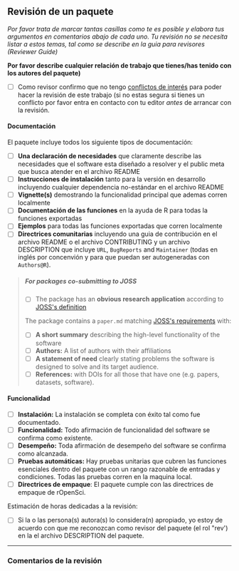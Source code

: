 ## Revisión de un paquete

*Por favor trata de marcar tantas casillas como te es posible y elabora tus argumentos en comentarios abajo de cada uno. Tu revisión no se necesita listar a estos temas, tal como se describe en la guia para revisores (Reviewer Guide)*

**Por favor describe cualquier relación de trabajo que tienes/has tenido con los autores del paquete)**

- [ ] Como revisor confirmo que no tengo [conflictos de interés](https://devguide.ropensci.org/policies.html#coi) para poder hacer la revisión de este trabajo (si no estas segura si tienes un conflicto por favor entra en contacto con tu editor _antes_ de arrancar con la revisión.

#### Documentación

El paquete incluye todos los siguiente tipos de documentación:

- [ ] **Una declaración de necesidades** que claramente describe las necesidades que el software esta diseñado a resolver y el public meta que busca atender en el archivo README
- [ ] **Instrucciones de instalación** tanto para la versión en desarrollo incluyendo cualquier dependencia no-estándar en el archivo README
- [ ] **Vignette(s)** demostrando la funcionalidad principal que ademas corren localmente
- [ ] **Documentación de las funciones** en la ayuda de R para todas la funciones exportadas
- [ ] **Ejemplos** para todas las funciones exportadas que corren localmente
- [ ] **Directrices comunitarias** incluyendo una guia de contribución en el archivo README o el archivo CONTRIBUTING y un archivo DESCRIPTION que incluye `URL`, `BugReports` and `Maintainer` (todas en inglés por concenvión y para que puedan ser autogeneradas con `Authors@R`).

>##### For packages co-submitting to JOSS
>
>- [ ] The package has an **obvious research application** according to [JOSS's definition](https://joss.theoj.org/about#submission_requirements)
>
>The package contains a `paper.md` matching [JOSS's requirements](https://joss.theoj.org/about#paper_structure) with:
>
>- [ ] **A short summary** describing the high-level functionality of the software
>- [ ] **Authors:**  A list of authors with their affiliations
>- [ ] **A statement of need** clearly stating problems the software is designed to solve and its target audience.
>- [ ] **References:** with DOIs for all those that have one (e.g. papers, datasets, software).

#### Funcionalidad

- [ ] **Instalación:** La instalación se completa con éxito tal como fue documentado.
- [ ] **Funcionalidad:** Todo afirmación de funcionalidad del software se confirma como existente.
- [ ] **Desempeño:** Toda afirmación de desempeño del software se confirma como alcanzada.
- [ ] **Pruebas automáticas:** Hay pruebas unitarias que cubren las funciones esenciales dentro del paquete con un rango razonable de entradas y condiciones. Todas las pruebas corren en la maquina local.
- [ ] **Directrices de empaque**: El paquete cumple con las directrices de empaque de rOpenSci.

Estimación de horas dedicadas a la revisión:

- [ ] Si la o las persona(s) autora(s) lo considera(n) apropiado, yo estoy de acuerdo con que me reconozcan como revisor del paquete (el rol "rev') en la el archivo DESCRIPTION del paquete.

---

### Comentarios de la revisión
